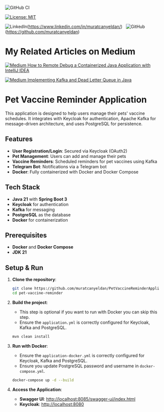 ![GitHub CI](https://github.com/muratcanyeldan/PetVaccineReminderApplication/actions/workflows/maven.yml/badge.svg)

[![License: MIT](https://img.shields.io/badge/License-MIT-yellow.svg)](https://opensource.org/licenses/MIT)

![LinkedIn](https://img.shields.io/badge/linkedin-%230077B5.svg?style=for-the-badge&logo=linkedin&logoColor=white)(https://www.linkedin.com/in/muratcanyeldan/)
&nbsp;
![GitHub](https://img.shields.io/badge/github-%23121011.svg?style=for-the-badge&logo=github&logoColor=white)(https://github.com/muratcanyeldan) 
&nbsp;

# My Related Articles on Medium

[![Medium](https://img.shields.io/badge/Medium-12100E?style=for-the-badge&logo=medium&logoColor=white) How to Remote Debug a Containerized Java Application with IntelliJ IDEA](https://muratcanyeldan.com/how-to-remote-debug-a-containerized-java-application-with-intellij-idea-45cd9de7ee9a)


[![Medium](https://img.shields.io/badge/Medium-12100E?style=for-the-badge&logo=medium&logoColor=white) Implementing Kafka and Dead Letter Queue in Java](https://medium.com/@muratcanyeldan/implementing-kafka-and-dead-letter-queue-in-java-f0938276f217)


# Pet Vaccine Reminder Application

This application is designed to help users manage their pets' vaccine schedules. It integrates with Keycloak for authentication, Apache Kafka for message-driven architecture, and uses PostgreSQL for persistence.

## Features

- **User Registration/Login**: Secured via Keycloak (OAuth2)
- **Pet Management**: Users can add and manage their pets
- **Vaccine Reminders**: Scheduled reminders for pet vaccines using Kafka
- **Telegram Bot**: Notifications via a Telegram bot
- **Docker**: Fully containerized with Docker and Docker Compose

## Tech Stack

- **Java 21** with **Spring Boot 3**
- **Keycloak** for authentication
- **Kafka** for messaging
- **PostgreSQL** as the database
- **Docker** for containerization

## Prerequisites

- **Docker** and **Docker Compose**
- **JDK 21**

## Setup & Run

1. **Clone the repository**:
    ```bash
    git clone https://github.com/muratcanyeldan/PetVaccineReminderApplication
    cd pet-vaccine-reminder
    ```

2. **Build the project**:
    - This step is optional if you want to run with Docker you can skip this step.
    - Ensure the `application.yml` is correctly configured for Keycloak, Kafka and PostgreSQL.
    ```bash
    mvn clean install
    ```

3. **Run with Docker**:
    - Ensure the `application-docker.yml` is correctly configured for Keycloak, Kafka and PostgreSQL.
    - Ensure you update PostgreSQL password and username in `docker-compose.yml`.
    ```bash
    docker-compose up -d --build
    ```

4. **Access the Application**:
    - **Swagger UI**: [http://localhost:8085/swagger-ui/index.html](http://localhost:8085/swagger-ui/index.html)
    - **Keycloak**: [http://localhost:8080](http://localhost:8080)

